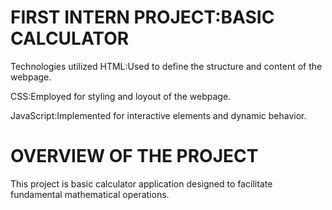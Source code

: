 # FIRST INTERN PROJECT:BASIC CALCULATOR
Technologies utilized
HTML:Used to define the structure and content of the webpage.

CSS:Employed for styling and loyout of the webpage.

JavaScript:Implemented for interactive elements and dynamic behavior.

# OVERVIEW OF THE PROJECT 
This project is basic calculator application designed to facilitate fundamental mathematical operations.
